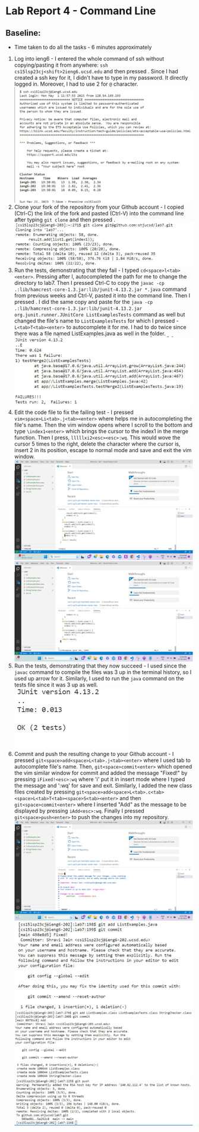 # Lab Report 4 - Command Line

## Baseline:
* Time taken to do all the tasks - 6 minutes approximately
1. Log into ieng6 - I entered the whole command of ssh without copying/pasting it from anywhere: `ssh cs15lsp23cj<shift>2ieng6.ucsd.edu` and then pressed <enter>. 
Since I had created a ssh key for it, I didn't have to type in my password. It directly logged in. Moreover, I had to use <shift>2 for `@` character.
  ![login](login.jpg)
2. Clone your fork of the repository from your Github account - I copied (Ctrl-C) the link of the fork and pasted (Ctrl-V) into the command line after typing `git clone` and then pressed <enter>.
  ![cloning](cloning.jpg)
3. Run the tests, demonstrating that they fail - I typed `cd<space>l<tab><enter>`. Pressing <tab> after l, autocompleted the path for me to change the directory to lab7. Then I pressed Ctrl-C to copy the `javac -cp .:lib/hamcrest-core-1.3.jar:lib/junit-4.13.2.jar *.java` command from previous weeks and Ctrl-V, pasted it into the command line. Then I pressed <enter>. I did the same copy and paste for the `java -cp .:lib/hamcrest-core-1.3.jar:lib/junit-4.13.2.jar org.junit.runner.JUnitCore ListExamplesTests` command as well but changed the file's name to `ListExamplesTests` for which I pressed - `L<tab>T<tab><enter>` to autocomplete it for me. I had to do <tab> twice since there was a file named ListExamples.java as well in the folder. 
  ![tests fail](testingfail.jpg)
4. Edit the code file to fix the failing test - I pressed `vim<space>Li<tab>.j<tab><enter>` where <tab> helps me in autocompleting the file's name. Then the vim window opens where I scroll to the bottom and type `\index1<enter>` which brings the cursor to the index1 in the merge function. Then I press, `lllllxi2<esc><esc>:wq`. This would wove the cursor 5 times to the right, delete the character where the cursor is, insert 2 in its position, escape to normal mode and save and exit the vim window.
  ![fixing](indexsearch.png)
  ![fixing](indmodified.png)
5. Run the tests, demonstrating that they now succeed - I used <up><up><up><enter> since the `javac` command to compile the files was 3 up in the terminal history, so I used up arrow for it. Similarly, I used <up><up><up><enter> to run the `java` command on the tests file since it was 3 up as well.
  ![fixed](testsuc.jpg)
6. Commit and push the resulting change to your Github account - I pressed `git<space>add<space>L<tab>.j<tab><enter>` where I used tab to autocomplete file's name. Then, `git<space>commit<enter>` which opened the vim similar window for commit and added the message "Fixed!" by pressing `iFixed!<esc>:wq` where 'i' put it in insert mode where I typed the message and ':wq' for save and exit. Similarly, I added the new class files created by pressing `git<space>add<space>L<tab>.c<tab><space>L<tab>T<tab><space>S<tab><enter>` and then `git<space>commit<enter>` where I inserted "Add" as the message to be displayed by pressing `iAdd<esc>:wq`. Finally I pressed `git<space>push<enter>` to push the changes into my repository.
  ![commit1](comwindow.png)
  ![commit2](commit.jpg)
  ![commit3](commit2.jpg)
  ![push](push.jpg)

  
